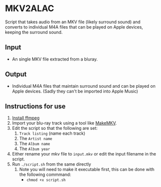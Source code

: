# MKV2ALAC
 Script that takes audio from an MKV file (likely surround sound) and converts to individual M4A files that can be played on Apple devices, keeping the surround sound.

## Input
 - An single MKV file extracted from a bluray.

## Output
 - Individual M4A files that maintain surround sound and can be played on Apple devices. (Sadly they can't be imported into Apple Music)

 ## Instructions for use


1. [Install ffmpeg](https://formulae.brew.sh/formula/ffmpeg)
1. Import your blu-ray track using a tool like [MakeMKV](https://www.makemkv.com/download/). 
2. Edit the script so that the following are set:
   1. `Track listing` (name each track)
   2. The `Artist name`
   3. The `Album name`
   4. The `Album year`
3. Either rename your mkv file to `input.mkv` or edit the input filename in the script.
4. Run `./script.sh` from the same directly
   1. Note you will need to make it executable first, this can be done with the following commmand:
       - `chmod +x script.sh`

